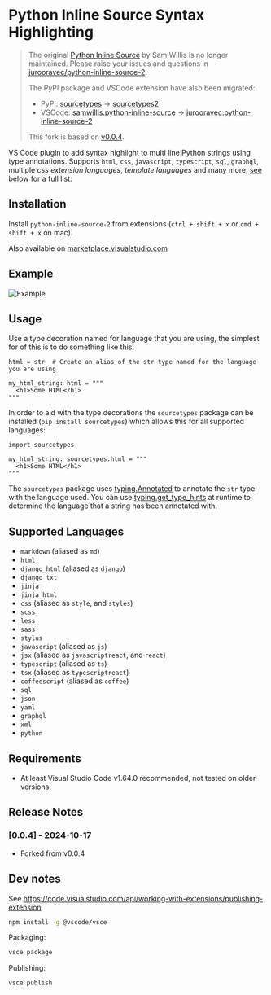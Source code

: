 # Python Inline Source Syntax Highlighting

> The original [Python Inline Source](https://github.com/samwillis/python-inline-source) by Sam Willis
> is no longer maintained. Please raise your issues and questions in
> [jurooravec/python-inline-source-2](https://github.com/jurooravec/python-inline-source-2).
>
> The PyPI package and VSCode extension have also been migrated:
> - PyPI: [sourcetypes](https://pypi.org/project/sourcetypes/) -> [sourcetypes2](https://pypi.org/project/sourcetypes2/)
> - VSCode: [samwillis.python-inline-source](https://marketplace.visualstudio.com/items?itemName=samwillis.python-inline-source) -> [jurooravec.python-inline-source-2](https://marketplace.visualstudio.com/items?itemName=jurooravec.python-inline-source-2)
>
> This fork is based on [v0.0.4](https://github.com/samwillis/python-inline-source/releases/tag/v0.0.4).

VS Code plugin to add syntax highlight to multi line Python strings using type 
annotations. Supports `html`, `css`, `javascript`, `typescript`, `sql`, `graphql`, 
multiple *css extension languages*, *template languages* and many more, 
[see below](#supported-languages) for a full list.

## Installation

Install `python-inline-source-2` from extensions (`ctrl + shift + x` or `cmd + shift + x` 
on mac).

Also available on [marketplace.visualstudio.com](https://marketplace.visualstudio.com/items?itemName=jurooravec.python-inline-source-2)

## Example

![Example](docs/examples.png)

## Usage

Use a type decoration named for language that you are using, the simplest for of this is
to do something like this:

```
html = str  # Create an alias of the str type named for the language you are using

my_html_string: html = """
  <h1>Some HTML</h1>
"""
```

In order to aid with the type decorations the `sourcetypes` package can be 
installed (`pip install sourcetypes`) which allows this for all supported 
languages:

```
import sourcetypes

my_html_string: sourcetypes.html = """
  <h1>Some HTML</h1>
"""
```

The `sourcetypes` package uses [typing.Annotated](https://docs.python.org/3/library/typing.html#typing.Annotated)
to annotate the `str` type with the language used. You can use 
[typing.get_type_hints](https://docs.python.org/3/library/typing.html#typing.get_type_hints) 
at runtime to determine the language that a string has been annotated with.

## Supported Languages

- `markdown` (aliased as `md`)
- `html`
- `django_html` (aliased as `django`)
- `django_txt`
- `jinja`
- `jinja_html`
- `css` (aliased as `style`, and `styles`)
- `scss`
- `less`
- `sass`
- `stylus`
- `javascript` (aliased as `js`)
- `jsx` (aliased as `javascriptreact`, and `react`)
- `typescript` (aliased as `ts`)
- `tsx` (aliased as `typescriptreact`)
- `coffeescript` (aliased as `coffee`)
- `sql`
- `json`
- `yaml`
- `graphql`
- `xml`
- `python`

## Requirements

- At least Visual Studio Code v1.64.0 recommended, not tested on older versions.

## Release Notes

### [0.0.4] - 2024-10-17
- Forked from v0.0.4

## Dev notes

See https://code.visualstudio.com/api/working-with-extensions/publishing-extension

```sh
npm install -g @vscode/vsce
```

Packaging:

```sh
vsce package
```

Publishing:

```sh
vsce publish
```
